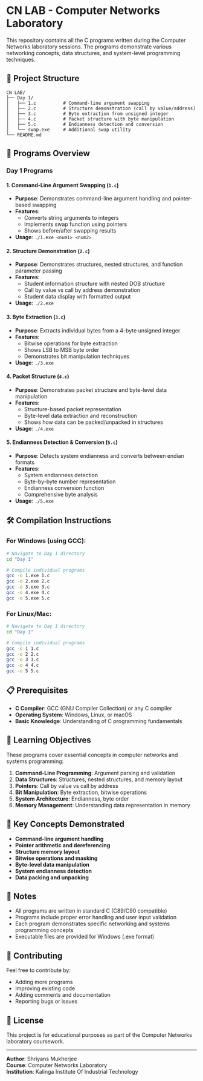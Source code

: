 # CN LAB - Computer Networks Laboratory

This repository contains all the C programs written during the Computer Networks laboratory sessions. The programs demonstrate various networking concepts, data structures, and system-level programming techniques.

## 📁 Project Structure

```
CN LAB/
├── Day 1/
│   ├── 1.c          # Command-line argument swapping
│   ├── 2.c          # Structure demonstration (call by value/address)
│   ├── 3.c          # Byte extraction from unsigned integer
│   ├── 4.c          # Packet structure with byte manipulation
│   ├── 5.c          # Endianness detection and conversion
│   └── swap.exe     # Additional swap utility
└── README.md
```

## 🚀 Programs Overview

### Day 1 Programs

#### 1. **Command-Line Argument Swapping** (`1.c`)
- **Purpose**: Demonstrates command-line argument handling and pointer-based swapping
- **Features**:
  - Converts string arguments to integers
  - Implements swap function using pointers
  - Shows before/after swapping results
- **Usage**: `./1.exe <num1> <num2>`

#### 2. **Structure Demonstration** (`2.c`)
- **Purpose**: Demonstrates structures, nested structures, and function parameter passing
- **Features**:
  - Student information structure with nested DOB structure
  - Call by value vs call by address demonstration
  - Student data display with formatted output
- **Usage**: `./2.exe`

#### 3. **Byte Extraction** (`3.c`)
- **Purpose**: Extracts individual bytes from a 4-byte unsigned integer
- **Features**:
  - Bitwise operations for byte extraction
  - Shows LSB to MSB byte order
  - Demonstrates bit manipulation techniques
- **Usage**: `./3.exe`

#### 4. **Packet Structure** (`4.c`)
- **Purpose**: Demonstrates packet structure and byte-level data manipulation
- **Features**:
  - Structure-based packet representation
  - Byte-level data extraction and reconstruction
  - Shows how data can be packed/unpacked in structures
- **Usage**: `./4.exe`

#### 5. **Endianness Detection & Conversion** (`5.c`)
- **Purpose**: Detects system endianness and converts between endian formats
- **Features**:
  - System endianness detection
  - Byte-by-byte number representation
  - Endianness conversion function
  - Comprehensive byte analysis
- **Usage**: `./5.exe`

## 🛠️ Compilation Instructions

### For Windows (using GCC):
```bash
# Navigate to Day 1 directory
cd "Day 1"

# Compile individual programs
gcc -o 1.exe 1.c
gcc -o 2.exe 2.c
gcc -o 3.exe 3.c
gcc -o 4.exe 4.c
gcc -o 5.exe 5.c
```

### For Linux/Mac:
```bash
# Navigate to Day 1 directory
cd "Day 1"

# Compile individual programs
gcc -o 1 1.c
gcc -o 2 2.c
gcc -o 3 3.c
gcc -o 4 4.c
gcc -o 5 5.c
```

## 📋 Prerequisites

- **C Compiler**: GCC (GNU Compiler Collection) or any C compiler
- **Operating System**: Windows, Linux, or macOS
- **Basic Knowledge**: Understanding of C programming fundamentals

## 🎯 Learning Objectives

These programs cover essential concepts in computer networks and systems programming:

1. **Command-Line Programming**: Argument parsing and validation
2. **Data Structures**: Structures, nested structures, and memory layout
3. **Pointers**: Call by value vs call by address
4. **Bit Manipulation**: Byte extraction, bitwise operations
5. **System Architecture**: Endianness, byte order
6. **Memory Management**: Understanding data representation in memory

## 🔧 Key Concepts Demonstrated

- **Command-line argument handling**
- **Pointer arithmetic and dereferencing**
- **Structure memory layout**
- **Bitwise operations and masking**
- **Byte-level data manipulation**
- **System endianness detection**
- **Data packing and unpacking**

## 📝 Notes

- All programs are written in standard C (C89/C90 compatible)
- Programs include proper error handling and user input validation
- Each program demonstrates specific networking and systems programming concepts
- Executable files are provided for Windows (.exe format)

## 🤝 Contributing

Feel free to contribute by:
- Adding more programs
- Improving existing code
- Adding comments and documentation
- Reporting bugs or issues

## 📄 License

This project is for educational purposes as part of the Computer Networks laboratory coursework.

---

**Author**: Shriyans Mukherjee  
**Course**: Computer Networks Laboratory  
**Institution**: Kalinga Institute Of Industrial Technology
